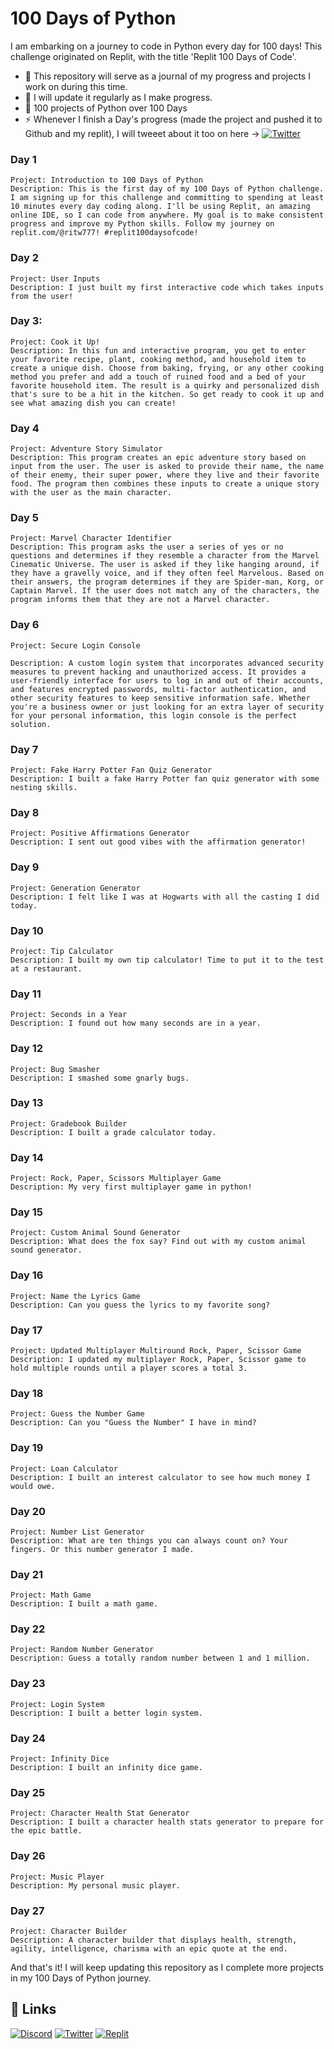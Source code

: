 # 100 Days of Python

I am embarking on a journey to code in Python every day for 100 days! This challenge originated on Replit, with the title 'Replit 100 Days of Code'. 
- 🏁 This repository will serve as a journal of my progress and projects I work on during this time. 
- 🍁 I will update it regularly as I make progress.
- 🤯 100 projects of Python over 100 Days  
- ⚡ Whenever I finish a Day's progress (made the project and pushed it to Github and my replit), I will tweeet about it too on here -> [![Twitter](https://img.shields.io/badge/Twitter-1DA1F2?style=for-the-badge&logo=twitter&logoColor=white)](https://twitter.com/ritwiksrivast11)

### Day 1

    Project: Introduction to 100 Days of Python
    Description: This is the first day of my 100 Days of Python challenge. I am signing up for this challenge and committing to spending at least 10 minutes every day coding along. I'll be using Replit, an amazing online IDE, so I can code from anywhere. My goal is to make consistent progress and improve my Python skills. Follow my journey on replit.com/@ritw777! #replit100daysofcode!

### Day 2

    Project: User Inputs
    Description: I just built my first interactive code which takes inputs from the user!

### Day 3: 
    
    Project: Cook it Up!
    Description: In this fun and interactive program, you get to enter your favorite recipe, plant, cooking method, and household item to create a unique dish. Choose from baking, frying, or any other cooking method you prefer and add a touch of ruined food and a bed of your favorite household item. The result is a quirky and personalized dish that's sure to be a hit in the kitchen. So get ready to cook it up and see what amazing dish you can create!

### Day 4
    
    Project: Adventure Story Simulator
    Description: This program creates an epic adventure story based on input from the user. The user is asked to provide their name, the name of their enemy, their super power, where they live and their favorite food. The program then combines these inputs to create a unique story with the user as the main character.

### Day 5 
    
    Project: Marvel Character Identifier
    Description: This program asks the user a series of yes or no questions and determines if they resemble a character from the Marvel Cinematic Universe. The user is asked if they like hanging around, if they have a gravelly voice, and if they often feel Marvelous. Based on their answers, the program determines if they are Spider-man, Korg, or Captain Marvel. If the user does not match any of the characters, the program informs them that they are not a Marvel character.

### Day 6
    Project: Secure Login Console

    Description: A custom login system that incorporates advanced security measures to prevent hacking and unauthorized access. It provides a user-friendly interface for users to log in and out of their accounts, and features encrypted passwords, multi-factor authentication, and other security features to keep sensitive information safe. Whether you're a business owner or just looking for an extra layer of security for your personal information, this login console is the perfect solution.

### Day 7

    Project: Fake Harry Potter Fan Quiz Generator
    Description: I built a fake Harry Potter fan quiz generator with some nesting skills.

### Day 8

    Project: Positive Affirmations Generator
    Description: I sent out good vibes with the affirmation generator!

### Day 9

    Project: Generation Generator
    Description: I felt like I was at Hogwarts with all the casting I did today.

### Day 10

    Project: Tip Calculator
    Description: I built my own tip calculator! Time to put it to the test at a restaurant.

### Day 11

    Project: Seconds in a Year
    Description: I found out how many seconds are in a year.

### Day 12

    Project: Bug Smasher
    Description: I smashed some gnarly bugs.

### Day 13

    Project: Gradebook Builder
    Description: I built a grade calculator today.

### Day 14

    Project: Rock, Paper, Scissors Multiplayer Game
    Description: My very first multiplayer game in python!

### Day 15

    Project: Custom Animal Sound Generator
    Description: What does the fox say? Find out with my custom animal sound generator.

### Day 16

    Project: Name the Lyrics Game
    Description: Can you guess the lyrics to my favorite song?

### Day 17

    Project: Updated Multiplayer Multiround Rock, Paper, Scissor Game
    Description: I updated my multiplayer Rock, Paper, Scissor game to hold multiple rounds until a player scores a total 3.

### Day 18

    Project: Guess the Number Game
    Description: Can you "Guess the Number" I have in mind?

### Day 19

    Project: Loan Calculator
    Description: I built an interest calculator to see how much money I would owe.

### Day 20

    Project: Number List Generator
    Description: What are ten things you can always count on? Your fingers. Or this number generator I made.

### Day 21

    Project: Math Game
    Description: I built a math game.

### Day 22

    Project: Random Number Generator
    Description: Guess a totally random number between 1 and 1 million.

### Day 23

    Project: Login System
    Description: I built a better login system.

### Day 24

    Project: Infinity Dice
    Description: I built an infinity dice game.

### Day 25

    Project: Character Health Stat Generator
    Description: I built a character health stats generator to prepare for the epic battle.

### Day 26

    Project: Music Player
    Description: My personal music player.

### Day 27

    Project: Character Builder
    Description: A character builder that displays health, strength, agility, intelligence, charisma with an epic quote at the end.

And that's it! I will keep updating this repository as I complete more projects in my 100 Days of Python journey.

## 🔗 Links
[![Discord](https://img.shields.io/badge/Discord-7289DA?style=for-the-badge&logo=discord&logoColor=white)](https://discord.com/users/RitwikSrivastava#0369)
[![Twitter](https://img.shields.io/badge/Twitter-1DA1F2?style=for-the-badge&logo=twitter&logoColor=white)](https://twitter.com/ritwiksrivast11)
[![Replit](https://img.shields.io/badge/Replit-F26726?style=for-the-badge&logo=replit&logoColor=white)](https://replit.com/@ritw777)



